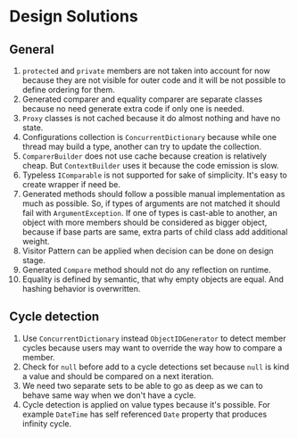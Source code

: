 # Design Solutions

## General

1. `protected` and `private` members are not taken into account for now because they are not visible for outer code and it will be not possible to define ordering for them.
2. Generated comparer and equality comparer are separate classes because no need generate extra code if only one is needed.
3. `Proxy` classes is not cached because it do almost nothing and have no state.
4. Configurations collection is `ConcurrentDictionary` because while one thread may build a type, another can try to update the collection.
5. `ComparerBuilder` does not use cache because creation is relatively cheap. But `ContextBuilder` uses it because the code emission is slow.
6. Typeless `IComparable` is not supported for sake of simplicity. It's easy to create wrapper if need be.
7. Generated methods should follow a possible manual implementation as much as possible. So, if types of arguments are not matched it should fail with `ArgumentException`. If one of types is cast-able to another, an object with more members should be considered as bigger object, because if base parts are same, extra parts of child class add additional weight.
8. Visitor Pattern can be applied when decision can be done on design stage.
9. Generated `Compare` method should not do any reflection on runtime.
10. Equality is defined by semantic, that why empty objects are equal. And hashing behavior is overwritten.

## Cycle detection

1. Use `ConcurrentDictionary` instead `ObjectIDGenerator` to detect member cycles because users may want to override the way how to compare a member.
2. Check for `null` before add to a cycle detections set because `null` is kind a value and should be compared on a next iteration.
3. We need two separate sets to be able to go as deep as we can to behave same way when we don't have a cycle.
4. Cycle detection is applied on value types because it's possible. For example `DateTime` has self referenced `Date` property that produces infinity cycle.
